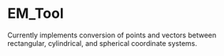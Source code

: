 # EM_Tool

Currently implements conversion of points and vectors between rectangular, cylindrical, and spherical coordinate systems.
